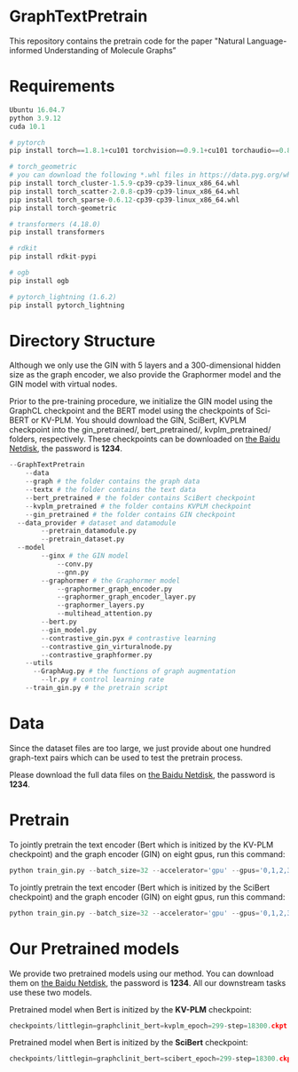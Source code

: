 # GraphTextPretrain

This repository contains the pretrain code for the paper "Natural Language-informed Understanding of Molecule Graphs”

# ****Requirements****

```python
Ubuntu 16.04.7
python 3.9.12
cuda 10.1

# pytorch
pip install torch==1.8.1+cu101 torchvision==0.9.1+cu101 torchaudio==0.8.1 -f https://download.pytorch.org/whl/torch_stable.html

# torch_geometric 
# you can download the following *.whl files in https://data.pyg.org/whl/
pip install torch_cluster-1.5.9-cp39-cp39-linux_x86_64.whl
pip install torch_scatter-2.0.8-cp39-cp39-linux_x86_64.whl
pip install torch_sparse-0.6.12-cp39-cp39-linux_x86_64.whl
pip install torch-geometric

# transformers (4.18.0)
pip install transformers 

# rdkit
pip install rdkit-pypi

# ogb
pip install ogb

# pytorch_lightning (1.6.2)
pip install pytorch_lightning 
```

# Directory Structure

Although we only use the GIN with 5 layers and a 300-dimensional hidden size as the graph encoder, we also provide the Graphormer model and the GIN model with virtual nodes.

Prior to the pre-training procedure, we initialize the GIN model using the GraphCL checkpoint and the BERT model using the checkpoints of Sci-BERT or KV-PLM. You should download the GIN, SciBert, KVPLM checkpoint into the gin_pretrained/, bert_pretrained/, kvplm_pretrained/ folders, respectively. These checkpoints can be downloaded on [the Baidu Netdisk](https://pan.baidu.com/s/1jvMP_ysQGTMd_2sTLUD45A), the password is **1234**.

```python
--GraphTextPretrain
	--data
   	--graph # the folder contains the graph data
  	--textx # the folder contains the text data
	--bert_pretrained # the folder contains SciBert checkpoint
	--kvplm_pretrained # the folder contains KVPLM checkpoint
	--gin_pretrained # the folder contains GIN checkpoint
  --data_provider # dataset and datamodule
		--pretrain_datamodule.py
		--pretrain_dataset.py
  --model
		--ginx # the GIN model
			--conv.py
			--gnn.py
		--graphormer # the Graphormer model
			--graphormer_graph_encoder.py
			--graphormer_graph_encoder_layer.py
			--graphormer_layers.py
			--multihead_attention.py
	 	--bert.py
		--gin_model.py
		--contrastive_gin.pyx # contrastive learning
		--contrastive_gin_virturalnode.py
		--contrastive_graphformer.py
	--utils
	  --GraphAug.py # the functions of graph augmentation
		--lr.py # control learning rate 
	--train_gin.py # the pretrain script
```

# ****Data****

Since the dataset files are too large, we just provide about one hundred graph-text pairs which can be used to test the pretrain process.

Please download the full data files on [the Baidu Netdisk](https://pan.baidu.com/s/1aHJoYTTZWDHPCcRuu9I7Fg), the password is **1234**.

# Pretrain

To jointly pretrain the text encoder (Bert which is initized by the KV-PLM checkpoint) and the graph encoder (GIN) on eight gpus, run this command:

```python
python train_gin.py --batch_size=32 --accelerator='gpu' --gpus='0,1,2,3,4,5,6,7' --graph_self --max_epochs=300 --num_workers=8
```

To jointly pretrain the text encoder (Bert which is initized by the SciBert checkpoint) and the graph encoder (GIN) on eight gpus, run this command:

```python
python train_gin.py --batch_size=32 --accelerator='gpu' --gpus='0,1,2,3,4,5,6,7' --graph_self --max_epochs=300 --num_workers=8 --bert_pretrain
```

# Our Pretrained models

We provide two pretrained models using our method. You can download them on [the Baidu Netdisk](https://pan.baidu.com/s/1jvMP_ysQGTMd_2sTLUD45A), the password is **1234**. All our downstream tasks use these two models.

Pretrained model when Bert is initized by the **KV-PLM** checkpoint:

```python
checkpoints/littlegin=graphclinit_bert=kvplm_epoch=299-step=18300.ckpt
```

Pretrained model when Bert is initized by the **SciBert** checkpoint:

```python
checkpoints/littlegin=graphclinit_bert=scibert_epoch=299-step=18300.ckpt
```